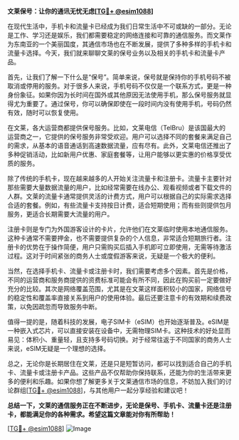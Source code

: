 **文莱保号：让你的通讯无忧无虑[[TG💪+ @esim1088](https://t.me/s/esim1088)]**

在现代生活中，手机卡和流量卡已经成为我们日常生活中不可或缺的一部分。无论是工作、学习还是娱乐，我们都需要稳定的网络连接和可靠的通信服务。而文莱作为东南亚的一个美丽国度，其通信市场也在不断发展，提供了多种多样的手机卡和流量卡选择。今天，我们就来聊聊文莱的保号业务以及相关的手机卡和流量卡产品。

首先，让我们了解一下什么是“保号”。简单来说，保号就是保持你的手机号码不被取消或停用的服务。对于很多人来说，手机号码不仅仅是一个联系方式，更是一种身份象征。如果你因为长时间在国外或其他原因无法使用手机，那么保号服务就显得尤为重要了。通过保号，你可以确保即使在一段时间内没有使用手机，号码仍然有效，随时可以恢复使用。

在文莱，各大运营商都提供保号服务。比如，文莱电信（TelBru）是该国最大的运营商之一，它提供的保号服务非常受欢迎。用户可以选择不同的套餐来满足自己的需求，从基本的语音通话到高速数据流量，应有尽有。此外，文莱电信还推出了多种促销活动，比如新用户优惠、家庭套餐等，让用户能够以更实惠的价格享受优质的服务。

除了传统的手机卡，现在越来越多的人开始关注流量卡和注册卡。流量卡主要针对那些需要大量数据流量的用户，比如经常需要在线办公、观看视频或者下载文件的人群。文莱的流量卡通常提供灵活的计费方式，用户可以根据自己的实际需求选择合适的套餐。例如，有些流量卡支持按日计费，适合短期使用；而有些则提供包月服务，更适合长期需要大流量的用户。

注册卡则是专门为外国游客设计的卡片，允许他们在文莱临时使用本地通信服务。这种卡通常不需要押金，也不需要提供复杂的个人信息，非常适合短期旅行者。注册卡的优势在于操作简便，用户只需购买后插入手机即可立即使用，无需等待激活过程。这对于时间紧张的商务人士或度假游客来说，无疑是一个极大的便利。

当然，在选择手机卡、流量卡或注册卡时，我们需要考虑多个因素。首先是价格，不同的运营商和服务商提供的资费标准可能会有所不同，因此在购买前一定要做好充分的比较。其次是网络覆盖范围，尤其是在文莱这样面积较小的国家，网络信号的稳定性和覆盖率直接关系到用户的使用体验。最后还要注意卡的有效期和续费政策，以免因疏忽而导致服务中断。

值得一提的是，随着科技的发展，电子SIM卡（eSIM）也开始逐渐普及。eSIM是一种嵌入式芯片，可以直接安装在设备中，无需物理SIM卡。这种技术的好处显而易见：体积小、重量轻，且支持多号码切换。对于经常往返于不同国家的商务人士来说，eSIM无疑是一个理想的选择。

总之，无论你是长期居住在文莱，还是只是短暂访问，都可以找到适合自己的手机卡、流量卡或注册卡产品。这些产品不仅帮助你保持联系，还能为你的生活带来更多的便利和乐趣。如果你想了解更多关于文莱通信市场的信息，不妨加入我们的讨论群组[[TG💪+ @esim1088](https://t.me/s/esim1088)]，与其他用户一起分享经验和建议吧！

**总结一下，文莱的通信服务正在不断进步，无论是保号、手机卡、流量卡还是注册卡，都能满足你的各种需求。希望这篇文章能对你有所帮助！**

[[TG💪+ @esim1088](https://t.me/s/esim1088)] ![Image](https://i.postimg.cc/4NQfJmqS/Snipaste-2025-05-13-00-14-12.png)